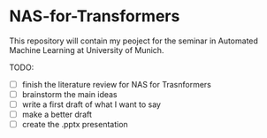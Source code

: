 # NAS-for-Transformers

This repository will contain my peoject for the seminar in Automated Machine Learning at University of Munich. 

TODO: 
- [ ] finish the literature review for NAS for Trasnformers
- [ ] brainstorm the main ideas
- [ ] write a first draft of what I want to say
- [ ] make a better draft
- [ ] create the .pptx presentation
